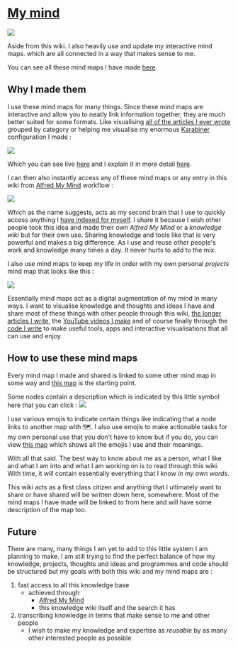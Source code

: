 # [My mind](https://my.mindnode.com/myLVaRLKytoTYBLshxGzzb75MN9cyGHbQBgaVVPp#323.6,381.4,3 "My Mind")
![](https://i.imgur.com/iYLwzFl.png)

Aside from this wiki. I also heavily use and update my interactive mind maps. which are all connected in a way that makes sense to me. 

You can see all these mind maps I have made [here](https://my.mindnode.com/myLVaRLKytoTYBLshxGzzb75MN9cyGHbQBgaVVPp#323.6,381.4,3).

## Why I made them
I use these mind maps for many things. Since these mind maps are interactive and allow you to neatly link information together, they are much better suited for some formats. Like visualising [all of the articles I ever wrote](https://my.mindnode.com/qVGMak6nNCFxh5YxUGR3z6RKrmVNP6sr1Pk721FB#136.3,-676.8,0) grouped by category or helping me visualise my enormous [Karabiner](../macOS/karabiner/Karabiner.md) configuration I made :

![](https://i.imgur.com/BJz6hwM.png)

Which you can see live [here](https://my.mindnode.com/c7EmmKvaxCyCEuTzcpkGB4MGeLpWdR8nsJK4rjDh#2738.2,-4854.9,-3) and I explain it in more detail [here](../macOS/apps/karabiner/Karabiner.md).

I can then also instantly access any of these mind maps or any entry in this wiki from [Alfred My Mind](https://github.com/nikitavoloboev/alfred-my-mind) workflow : 

![](https://i.imgur.com/CfeTuzP.png)

Which as the name suggests, acts as my second brain that I use to quickly access anything I [have indexed for myself](../knowledge/knowledge-indexing.md). I share it because I wish other people took this idea and made their own _Alfred My Mind_ or a _knowledge wiki_ but for their own use. Sharing knowledge and tools like that is very powerful and makes a big difference. As I use and reuse other people's work and knowledge many times a day. It never hurts to add to the mix.

I also use mind maps to keep my life in order with my own personal _projects_ mind map that looks like this : 

![](https://i.imgur.com/iXO6gxS.png)

Essentially mind maps act as a digital augmentation of my mind in many ways. I want to visualise knowledge and thoughts and ideas I have and share most of these things with other people through this wiki, [the longer articles I write](https://medium.com/@NikitaVoloboev), the [YouTube videos I make](https://github.com/nikitavoloboev/my-youtube)  and of course finally through the [code I write](https://my.mindnode.com/ZKGETDkUaQUsL3q8q9z788CxG84oEHgDiT79GuzX#-143.5,-902.6,0) to make useful tools, apps and interactive visualisations that all can use and enjoy.

## How to use these mind maps
Every mind map I made and shared is linked to some other mind map in some way and [this map](https://my.mindnode.com/myLVaRLKytoTYBLshxGzzb75MN9cyGHbQBgaVVPp#323.6,381.4,3 "My Mind") is the starting point.

Some nodes contain a description which is indicated by this little symbol here that you can click : 
![](https://i.imgur.com/RJQVHmk.png)

I use various emojis to indicate certain things like indicating that a node links to another map with 🗺. I also use emojis to make actionable tasks for my own personal use that you don't have to know but if you do, you can view [this map](https://my.mindnode.com/s4ekUp1MmNr7VDeCNqcGfiHAtUGEtANRxwPB3vJ8#30.4,-40.1,2) which shows all the emojis I use and their meanings.

With all that said. The best way to know about me as a person, what I like and what I am into and what I am working on is to read through this wiki. With time, it will contain essentially everything that I know _in my own words_. 

This wiki acts as a first class citizen and anything that I ultimately want to share or have shared will be written down here, somewhere. Most of the mind maps I have made will be linked to from here and will have some description of the map too.

## Future
There are many, many things I am yet to add to this little system I am planning to make. I am still trying to find the perfect balance of how my knowledge, projects, thoughts and ideas and programmes and code should be structured but my goals with both this wiki and my mind maps are : 

1. fast access to all this knowledge base
	- achieved through 
		- [Alfred My Mind](https://github.com/nikitavoloboev/alfred-my-mind) 
		- this knowledge wiki itself and the search it has
2. transcribing knowledge in terms that make sense to me and other people
	- I wish to make my knowledge and expertise as _reusable_ by as many other interested people as possible